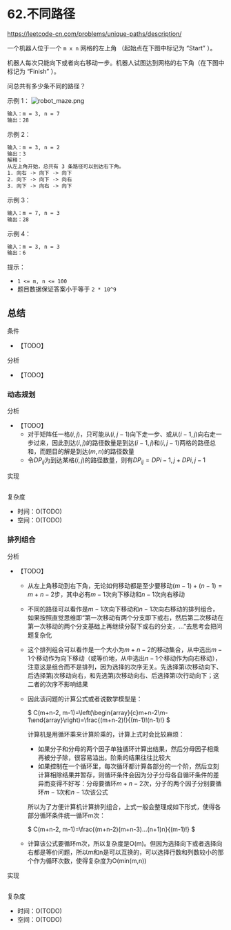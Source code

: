 # 62.不同路径

<https://leetcode-cn.com/problems/unique-paths/description/>

一个机器人位于一个 `m x n` 网格的左上角 （起始点在下图中标记为 “Start” ）。

机器人每次只能向下或者向右移动一步。机器人试图达到网格的右下角（在下图中标记为 “Finish” ）。

问总共有多少条不同的路径？

示例 1：
![robot_maze.png](https://assets.leetcode.com/uploads/2018/10/22/robot_maze.png)

```txt
输入：m = 3, n = 7
输出：28
```

示例 2：

```txt
输入：m = 3, n = 2
输出：3
解释：
从左上角开始，总共有 3 条路径可以到达右下角。
1. 向右 -> 向下 -> 向下
2. 向下 -> 向下 -> 向右
3. 向下 -> 向右 -> 向下
```

示例 3：

```txt
输入：m = 7, n = 3
输出：28
```

示例 4：

```txt
输入：m = 3, n = 3
输出：6
```

提示：

- `1 <= m, n <= 100`
- 题目数据保证答案小于等于 `2 * 10^9`

## 总结

条件

- 【TODO】

分析

- 【TODO】

### 动态规划

分析

- 【TODO】
  - 对于矩阵任一格$(i,j)$，只可能从$(i,j-1)$向下走一步、或从$(i-1,j)$向右走一步过来，因此到达$(i,j)$的路径数量是到达$(i-1,j)$和$(i,j-1)$两格的路径总和，而题目的解是到达$(m,n)$的路径数量
  - 令$DP_{ij}$为到达某格$(i,j)$的路径数量，则有$DP_{ij} = DP{i-1,j} + DP{i,j-1}$

实现

```TODO
```

复杂度

- 时间：O(TODO)
- 空间：O(TODO)

### 排列组合

分析

- 【TODO】

  - 从左上角移动到右下角，无论如何移动都是至少要移动$(m-1)+(n-1)=m+n-2$步，其中必有$m-1$次向下移动和$n-1$次向右移动
  - 不同的路径可以看作是$m-1$次向下移动和$n-1$次向右移动的排列组合，如果按照直觉思维即“第一次移动有两个分支即下或右，然后第二次移动在第一次移动的两个分支基础上再继续分裂下或右的分支，...”去思考会把问题复杂化
  - 这个排列组合可以看作是一个大小为$m+n-2$的移动集合，从中选出$m-1$个移动作为向下移动（或等价地，从中选出$n-1$个移动作为向右移动），注意这是组合而不是排列，因为选择的次序无关。先选择第i次移动向下、后选择第j次移动向右，和先选第j次移动向右、后选择第i次行动向下；这二者的次序不影响结果
  - 因此该问题的计算公式或者说数学模型是：

    $
    C(m+n-2, m-1)=\left(\begin{array}{c}m+n-2\\m-1\end{array}\right)=\frac{(m+n-2)!}{(m-1)!(n-1)!}
    $

    计算机是用循环乘来计算阶乘的，计算上式时会比较麻烦：

    - 如果分子和分母的两个因子单独循环计算出结果，然后分母因子相乘再被分子除，很容易溢出。阶乘的结果往往比较大
    - 如果控制在一个循环里，每次循环都计算各部分的一个阶，然后立刻计算相除结果并暂存，则循环条件会因为分子分母各自循环条件的差异而变得不好写：分母要循环$m+n-2$次，分子的两个因子分别要循环$m-1$次和$n-1$次该公式

    所以为了方便计算机计算排列组合，上式一般会整理成如下形式，使得各部分循环条件统一循环m次：

    $
    C(m+n-2, m-1)=\frac{(m+n-2)(m+n-3)...(n+1)n}{(m-1)!}
    $

  - 计算该公式要循环m次，所以复杂度是O(m)。但因为选择向下或者选择向右都是等价问题，所以m和n是可以互换的，可以选择行数和列数较小的那个作为循环次数，使得复杂度为O(min(m,n))

实现

```TODO
```

复杂度

- 时间：O(TODO)
- 空间：O(TODO)
